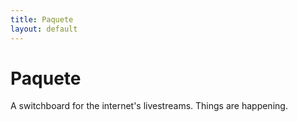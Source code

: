 ```yaml
---
title: Paquete
layout: default
---
```



<link rel="stylesheet" href="timetable/dist/styles/timetablejs.css">
<link rel="stylesheet" href="timetable/dist/styles/demo.css">

<div class="hero-unit">
    <h1>Paquete</h1>
    <p>A switchboard for the internet's livestreams. Things are happening.</p>
</div>

<div class="timetable"></div>

<script src="timetable/dist/scripts/timetable.js"></script>

<script>
    var timetable = new Timetable();

    timetable.setScope(9,3)


      timetable.addLocations(['Animals',
        'Books',
        'Education',
        'Films',
        'Fitness and exercise',
        'Games',
        'Kids',
        'Live music',
        'Religion and spirituality',
        'Sports',
        'Tech',
        'World Buskers Buskerfest',
        'Videogames']);


{% for event in site.data.events %}

    timetable.addEvent(
        '{{ event.title | escape }}', 
        '{{ event.category | escape }}', 
        new Date('{{ event.start-time }}'), 
        new Date('{{ event.end-time }}'), 
        { 
            url: '{{ event.link }}' 
        });

{% endfor %}




    var renderer = new Timetable.Renderer(timetable);
    renderer.draw('.timetable');
</script>
<!-- Google Analytics: change UA-XXXXX-X to be your site's ID. -->
<!-- 
<script>
    (function(b,o,i,l,e,r){b.GoogleAnalyticsObject=l;b[l]||(b[l]=
    function(){(b[l].q=b[l].q||[]).push(arguments)});b[l].l=+new Date;
    e=o.createElement(i);r=o.getElementsByTagName(i)[0];
    e.src='//www.google-analytics.com/analytics.js';
    r.parentNode.insertBefore(e,r)}(window,document,'script','ga'));
    ga('create','UA-37417680-5');ga('send','pageview');
</script> -->
